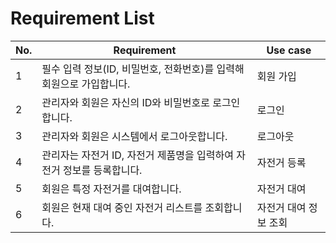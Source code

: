 # Requirement List

| No. | Requirement                                                            | Use case              |
| --- | ---------------------------------------------------------------------- | --------------------- |
| 1   | 필수 입력 정보(ID, 비밀번호, 전화번호)를 입력해 회원으로 가입합니다.   | 회원 가입             |
| 2   | 관리자와 회원은 자신의 ID와 비밀번호로 로그인합니다.                   | 로그인                |
| 3   | 관리자와 회원은 시스템에서 로그아웃합니다.                             | 로그아웃              |
| 4   | 관리자는 자전거 ID, 자전거 제품명을 입력하여 자전거 정보를 등록합니다. | 자전거 등록           |
| 5   | 회원은 특정 자전거를 대여합니다.                                       | 자전거 대여           |
| 6   | 회원은 현재 대여 중인 자전거 리스트를 조회합니다.                      | 자전거 대여 정보 조회 |
